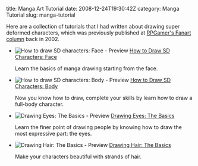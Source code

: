 title: Manga Art Tutorial
date: 2008-12-24T19:30:42Z
category: Manga Tutorial
slug: manga-tutorial

Here are a collection of tutorials that I had written about drawing super deformed characters, which was previously published at [RPGamer's Fanart column](http://www.rpgamer.com/fanart/) back in 2002.

- ![How to draw SD characters: Face - Preview]({filename}/images/2008/12/preview.png)
  [How to Draw SD Characters: Face]({filename}manga-tutorial/how-to-draw-sd-characters-face.md)

    Learn the basics of manga drawing starting from the face.

- ![How to draw SD characters: Body - Preview]({filename}/images/2008/12/preview.gif)
  [How to Draw SD Characters: Body]({filename}manga-tutorial/how-to-draw-sd-characters-body.md)

    Now you know how to draw, complete your skills by learn how to draw a full-body character.

- ![Drawing Eyes: The Basics - Preview]({filename}/images/2008/12/preview1.gif)
  [Drawing Eyes: The Basics]({filename}manga-tutorial/drawing-eyes-the-basics.md)

    Learn the finer point of drawing people by knowing how to draw the most expressive part: the eyes.

- ![Drawing Hair: The Basics - Preview]({filename}/images/2008/12/preview.jpg)
  [Drawing Hair: The Basics]({filename}manga-tutorial/drawing-hair-the-basics.md)

    Make your characters beautiful with strands of hair.
